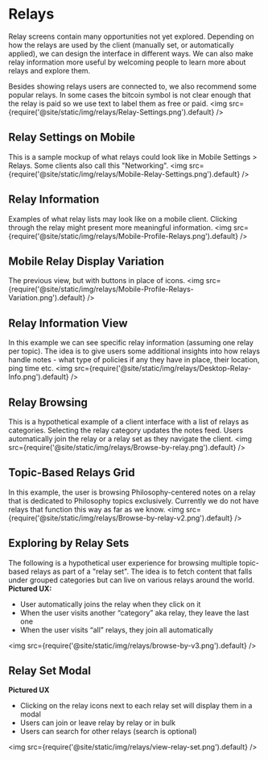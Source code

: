 # Relays
Relay screens contain many opportunities not yet explored. Depending on how the relays are used by the client (manually set, or automatically applied), we can design the interface in different ways. We can also make relay information more useful by welcoming people to learn more about relays and explore them. 

Besides showing relays users are connected to, we also recommend some popular relays. In some cases the bitcoin symbol is not clear enough that the relay is paid so we use text to label them as free or paid. 
<img src={require('@site/static/img/relays/Relay-Settings.png').default} />

## Relay Settings on Mobile
This is a sample mockup of what relays could look like in Mobile Settings > Relays. Some clients also call this "Networking". 
<img src={require('@site/static/img/relays/Mobile-Relay-Settings.png').default} />

## Relay Information
Examples of what relay lists may look like on a mobile client. Clicking through the relay might present more meaningful information.
<img src={require('@site/static/img/relays/Mobile-Profile-Relays.png').default} />

## Mobile Relay Display Variation
The previous view, but with buttons in place of icons.
<img src={require('@site/static/img/relays/Mobile-Profile-Relays-Variation.png').default} />

## Relay Information View
In this example we can see specific relay information (assuming one relay per topic). The idea is to give users some additional insights into how relays handle notes - what type of policies if any they have in place, their location, ping time etc. 
<img src={require('@site/static/img/relays/Desktop-Relay-Info.png').default} />

## Relay Browsing
This is a hypothetical example of a client interface with a list of relays as categories. Selecting the relay category updates the notes feed. Users automatically join the relay or a relay set as they navigate the client.
<img src={require('@site/static/img/relays/Browse-by-relay.png').default} />

## Topic-Based Relays Grid
In this example, the user is browsing Philosophy-centered notes on a relay that is dedicated to Philosophy topics exclusively. Currently we do not have relays that function this way as far as we know.
<img src={require('@site/static/img/relays/Browse-by-relay-v2.png').default} />

## Exploring by Relay Sets
The following is a hypothetical user experience for browsing multiple topic-based relays as part of a "relay set". The idea is to fetch content that falls under grouped categories but can live on various relays around the world.
**Pictured UX:**
- User automatically joins the relay when they click on it
- When the user visits another “category” aka relay, they leave the last one
- When the user visits “all” relays, they join all automatically

<img src={require('@site/static/img/relays/browse-by-v3.png').default} />

## Relay Set Modal
**Pictured UX**
- Clicking on the relay icons next to each relay set will display them in a modal
- Users can join or leave relay by relay or in bulk
- Users can search for other relays (search is optional)
  
<img src={require('@site/static/img/relays/view-relay-set.png').default} />
